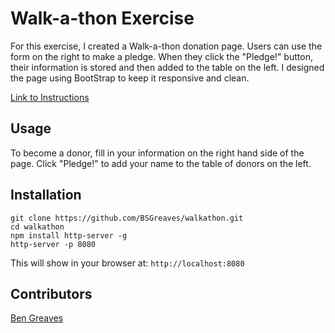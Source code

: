 # Walk-a-thon Exercise

For this exercise, I created a Walk-a-thon donation page. Users can use the form on the right to make a pledge. When they click the "Pledge!" button, their information is stored and then added to the table on the left. I designed the page using BootStrap to keep it responsive and clean.

[Link to Instructions](https://github.com/nashville-software-school/front-end-milestones/blob/master/3-single-page-applications/exercises/SP_JS_IIFE_BOOTSTRAP.md)

## Usage

To become a donor, fill in your information on the right hand side of the page. Click "Pledge!" to add your name to the table of donors on the left.

## Installation

```
git clone https://github.com/BSGreaves/walkathon.git
cd walkathon
npm install http-server -g
http-server -p 8080
```

This will show in your browser at:
`http://localhost:8080`

## Contributors

[Ben Greaves](https://github.com/BSGreaves)